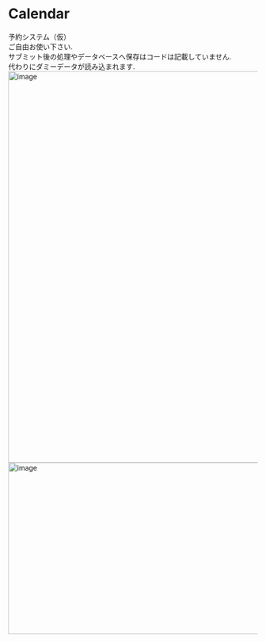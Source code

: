 # Calendar
予約システム（仮）<br>
ご自由お使い下さい.<br>
サブミット後の処理やデータベースへ保存はコードは記載していません.<br>
代わりにダミーデータが読み込まれます.<br>
<img width="1006" height="789" alt="image" src="https://github.com/user-attachments/assets/30a5eb47-2c6b-4281-8d8d-a3c514b21e8e" />
<img width="1006" height="346" alt="image" src="https://github.com/user-attachments/assets/39a9481b-40cb-40ad-836e-ee86692efe46" />

